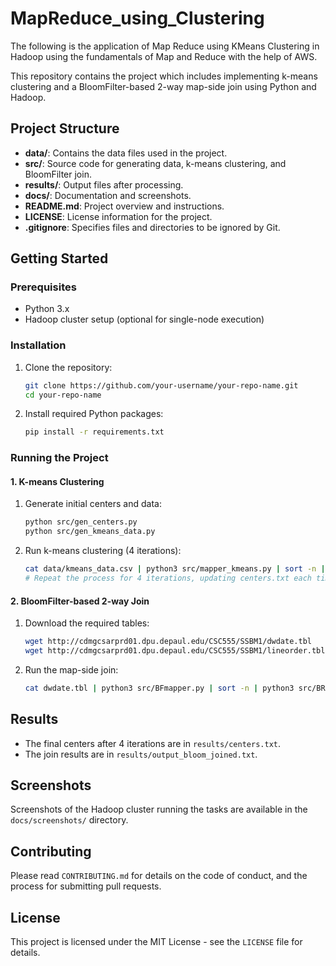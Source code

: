 # MapReduce_using_Clustering
The following is the application of Map Reduce using KMeans Clustering in Hadoop using the fundamentals of Map and Reduce with the help of AWS. 

This repository contains the project which includes implementing k-means clustering and a BloomFilter-based 2-way map-side join using Python and Hadoop.

## Project Structure

- **data/**: Contains the data files used in the project.
- **src/**: Source code for generating data, k-means clustering, and BloomFilter join.
- **results/**: Output files after processing.
- **docs/**: Documentation and screenshots.
- **README.md**: Project overview and instructions.
- **LICENSE**: License information for the project.
- **.gitignore**: Specifies files and directories to be ignored by Git.

## Getting Started

### Prerequisites

- Python 3.x
- Hadoop cluster setup (optional for single-node execution)

### Installation

1. Clone the repository:
    ```sh
    git clone https://github.com/your-username/your-repo-name.git
    cd your-repo-name
    ```

2. Install required Python packages:
    ```sh
    pip install -r requirements.txt
    ```

### Running the Project

#### 1. K-means Clustering

1. Generate initial centers and data:
    ```sh
    python src/gen_centers.py
    python src/gen_kmeans_data.py
    ```

2. Run k-means clustering (4 iterations):
    ```sh
    cat data/kmeans_data.csv | python3 src/mapper_kmeans.py | sort -n | python3 src/reducer_kmeans.py > data/centers.txt
    # Repeat the process for 4 iterations, updating centers.txt each time
    ```

#### 2. BloomFilter-based 2-way Join

1. Download the required tables:
    ```sh
    wget http://cdmgcsarprd01.dpu.depaul.edu/CSC555/SSBM1/dwdate.tbl
    wget http://cdmgcsarprd01.dpu.depaul.edu/CSC555/SSBM1/lineorder.tbl
    ```

2. Run the map-side join:
    ```sh
    cat dwdate.tbl | python3 src/BFmapper.py | sort -n | python3 src/BRreducer.py
    ```

## Results

- The final centers after 4 iterations are in `results/centers.txt`.
- The join results are in `results/output_bloom_joined.txt`.

## Screenshots

Screenshots of the Hadoop cluster running the tasks are available in the `docs/screenshots/` directory.

## Contributing

Please read `CONTRIBUTING.md` for details on the code of conduct, and the process for submitting pull requests.

## License

This project is licensed under the MIT License - see the `LICENSE` file for details.
